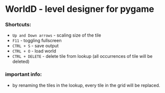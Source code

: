 # WorldD - level designer for pygame
### Shortcuts:
- `Up and Down arrows` - scaling size of the tile
- `F11` - toggling fullscreen
- `CTRL + S` - save output
- `CTRL + O` - load world
- `CTRL + DELETE` - delete tile from lookup (all occurrences of tile will be deleted)

### important info:
- by renaming the tiles in the lookup, every tile in the grid will be replaced.